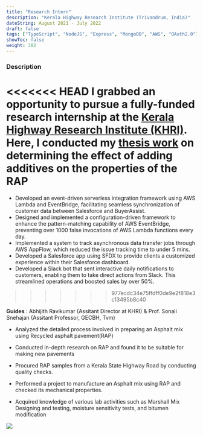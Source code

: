 ```yaml
---
title: "Research Intern"
description: "Kerala Highway Research Institute (Trivandrum, India)"
dateString: August 2021 - July 2022
draft: false
tags: ["TypeScript", "NodeJS", "Express", "MongoDB", "AWS", "OAuth2.0"]
showToc: false
weight: 302
--- 
```


### Description

<<<<<<< HEAD
I grabbed an opportunity to pursue a fully-funded research internship at the **[Kerala Highway Research Institute (KHRI)](https://khri.org/aboutus)**. Here, I conducted my **[thesis work](https://drive.google.com/file/d/1tQMhVJwhGpne7B8lqEWgLNWSX_nOXC7r/view?usp=sharing)** on determining the effect of adding additives on the properties of the RAP 
=======
- Developed an event-driven serverless integration framework using AWS Lambda and EventBridge, facilitating seamless synchronization of customer data between Salesforce and BuyerAssist.
- Designed and implemented a configuration-driven framework to enhance the pattern-matching capability of AWS EventBridge, preventing over 1000 false invocations of AWS Lambda functions every day.
- Implemented a system to track asynchronous data transfer jobs through AWS AppFlow, which reduced the issue tracking time to under 5 mins.
- Developed a Salesforce app using SFDX to provide clients a customized experience within their Salesforce dashboard.
- Developed a Slack bot that sent interactive daily notifications to customers, enabling them to take direct actions from Slack. This streamlined operations and boosted sales by over 50%.
>>>>>>> 977ecdc34e75ffdff0de9e2f818e3c13495b8c40


**Guides** : Abhijith Ravikumar (Assitant Director at KHRI) & Prof. Sonali Snehajan (Assitant Professor, GECBH, Tvm)

- Analyzed the detailed process involved in preparing an Asphalt mix using Recycled asphalt pavement(RAP)

- Conducted in-depth research on RAP and found it to be suitable for making new pavements

- Procured RAP samples from a Kerala State Highway Road by conducting quality checks.

- Performed a project to manufacture an Asphalt mix using RAP and checked its mechanical properties.

- Acquired knowledge of various lab activities such as Marshall Mix Designing and testing, moisture sensitivity tests, and bitumen modification



![](/experience/buyerassist/khri.jpg)